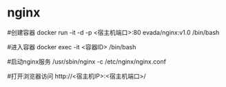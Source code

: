 # nginx

#创建容器
docker run -it -d -p <宿主机端口>:80 evada/nginx:v1.0 /bin/bash

#进入容器
docker exec -it <容器ID> /bin/bash

#启动nginx服务
/usr/sbin/nginx -c /etc/nginx/nginx.conf

#打开浏览器访问
http://<宿主机IP>:<宿主机端口>/
